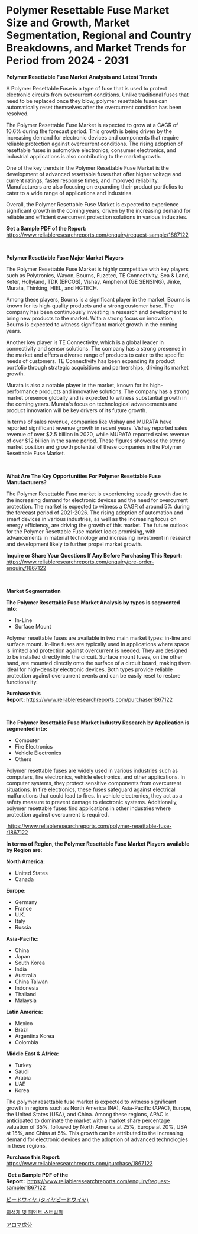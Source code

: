 <p><h1>Polymer Resettable Fuse Market Size and Growth, Market Segmentation, Regional and Country Breakdowns, and Market Trends for Period from 2024 -  2031</h1></p><p><strong>Polymer Resettable Fuse Market Analysis and Latest Trends</strong></p>
<p><p>A Polymer Resettable Fuse is a type of fuse that is used to protect electronic circuits from overcurrent conditions. Unlike traditional fuses that need to be replaced once they blow, polymer resettable fuses can automatically reset themselves after the overcurrent condition has been resolved.</p><p>The Polymer Resettable Fuse Market is expected to grow at a CAGR of 10.6% during the forecast period. This growth is being driven by the increasing demand for electronic devices and components that require reliable protection against overcurrent conditions. The rising adoption of resettable fuses in automotive electronics, consumer electronics, and industrial applications is also contributing to the market growth.</p><p>One of the key trends in the Polymer Resettable Fuse Market is the development of advanced resettable fuses that offer higher voltage and current ratings, faster response times, and improved reliability. Manufacturers are also focusing on expanding their product portfolios to cater to a wide range of applications and industries.</p><p>Overall, the Polymer Resettable Fuse Market is expected to experience significant growth in the coming years, driven by the increasing demand for reliable and efficient overcurrent protection solutions in various industries.</p></p>
<p><strong>Get a Sample PDF of the Report:&nbsp;</strong> <a href="https://www.reliableresearchreports.com/enquiry/request-sample/1867122">https://www.reliableresearchreports.com/enquiry/request-sample/1867122</a></p>
<p>&nbsp;</p>
<p><strong>Polymer Resettable Fuse Major Market Players</strong></p>
<p><p>The Polymer Resettable Fuse Market is highly competitive with key players such as Polytronics, Wayon, Bourns, Fuzetec, TE Connectivity, Sea & Land, Keter, Hollyland, TDK (EPCOS), Vishay, Amphenol (GE SENSING), Jinke, Murata, Thinking, HIEL, and HGTECH.</p><p>Among these players, Bourns is a significant player in the market. Bourns is known for its high-quality products and a strong customer base. The company has been continuously investing in research and development to bring new products to the market. With a strong focus on innovation, Bourns is expected to witness significant market growth in the coming years.</p><p>Another key player is TE Connectivity, which is a global leader in connectivity and sensor solutions. The company has a strong presence in the market and offers a diverse range of products to cater to the specific needs of customers. TE Connectivity has been expanding its product portfolio through strategic acquisitions and partnerships, driving its market growth.</p><p>Murata is also a notable player in the market, known for its high-performance products and innovative solutions. The company has a strong market presence globally and is expected to witness substantial growth in the coming years. Murata's focus on technological advancements and product innovation will be key drivers of its future growth.</p><p>In terms of sales revenue, companies like Vishay and MURATA have reported significant revenue growth in recent years. Vishay reported sales revenue of over $2.5 billion in 2020, while MURATA reported sales revenue of over $12 billion in the same period. These figures showcase the strong market position and growth potential of these companies in the Polymer Resettable Fuse Market.</p></p>
<p>&nbsp;</p>
<p><strong>What Are The Key Opportunities For Polymer Resettable Fuse Manufacturers?</strong></p>
<p><p>The Polymer Resettable Fuse market is experiencing steady growth due to the increasing demand for electronic devices and the need for overcurrent protection. The market is expected to witness a CAGR of around 5% during the forecast period of 2021-2026. The rising adoption of automation and smart devices in various industries, as well as the increasing focus on energy efficiency, are driving the growth of this market. The future outlook for the Polymer Resettable Fuse market looks promising, with advancements in material technology and increasing investment in research and development likely to further propel market growth.</p></p>
<p><strong>Inquire or Share Your Questions If Any Before Purchasing This Report:</strong> <a href="https://www.reliableresearchreports.com/enquiry/pre-order-enquiry/1867122">https://www.reliableresearchreports.com/enquiry/pre-order-enquiry/1867122</a></p>
<p>&nbsp;</p>
<p><strong>Market Segmentation</strong></p>
<p><strong>The Polymer Resettable Fuse Market Analysis by types is segmented into:</strong></p>
<p><ul><li>In-Line</li><li>Surface Mount</li></ul></p>
<p><p>Polymer resettable fuses are available in two main market types: in-line and surface mount. In-line fuses are typically used in applications where space is limited and protection against overcurrent is needed. They are designed to be installed directly into the circuit. Surface mount fuses, on the other hand, are mounted directly onto the surface of a circuit board, making them ideal for high-density electronic devices. Both types provide reliable protection against overcurrent events and can be easily reset to restore functionality.</p></p>
<p><strong>Purchase this Report:&nbsp;</strong><a href="https://www.reliableresearchreports.com/purchase/1867122">https://www.reliableresearchreports.com/purchase/1867122</a></p>
<p>&nbsp;</p>
<p><strong>The Polymer Resettable Fuse Market Industry Research by Application is segmented into:</strong></p>
<p><ul><li>Computer</li><li>Fire Electronics</li><li>Vehicle Electronics</li><li>Others</li></ul></p>
<p><p>Polymer resettable fuses are widely used in various industries such as computers, fire electronics, vehicle electronics, and other applications. In computer systems, they protect sensitive components from overcurrent situations. In fire electronics, these fuses safeguard against electrical malfunctions that could lead to fires. In vehicle electronics, they act as a safety measure to prevent damage to electronic systems. Additionally, polymer resettable fuses find applications in other industries where protection against overcurrent is required.</p></p>
<p><a href="https://www.reliableresearchreports.com/polymer-resettable-fuse-r1867122">&nbsp;https://www.reliableresearchreports.com/polymer-resettable-fuse-r1867122</a></p>
<p><strong>In terms of Region, the Polymer Resettable Fuse Market Players available by Region are:</strong></p>
<p>
    <p> <strong> North America: </strong>
        <ul>
            <li>United States</li>
            <li>Canada</li>
        </ul>
        </p> 
    <p> <strong> Europe: </strong>
        <ul>
            <li>Germany</li>
            <li>France</li>
            <li>U.K.</li>
            <li>Italy</li>
            <li>Russia</li>
        </ul>
        </p> 
    <p> <strong> Asia-Pacific: </strong>
        <ul>
            <li>China</li>
            <li>Japan</li>
            <li>South Korea</li>
            <li>India</li>
            <li>Australia</li>
            <li>China Taiwan</li>
            <li>Indonesia</li>
            <li>Thailand</li>
            <li>Malaysia</li>
        </ul>
        </p> 
    <p> <strong> Latin America: </strong>
        <ul>
            <li>Mexico</li>
            <li>Brazil</li>
            <li>Argentina Korea</li>
            <li>Colombia</li>
        </ul>
        </p> 
    <p> <strong> Middle East & Africa: </strong>
        <ul>
            <li>Turkey</li>
            <li>Saudi</li>
            <li>Arabia</li>
            <li>UAE</li>
            <li>Korea</li>
        </ul>
    </p>
    </p>
<p><p>The polymer resettable fuse market is expected to witness significant growth in regions such as North America (NA), Asia-Pacific (APAC), Europe, the United States (USA), and China. Among these regions, APAC is anticipated to dominate the market with a market share percentage valuation of 35%, followed by North America at 25%, Europe at 20%, USA at 15%, and China at 5%. This growth can be attributed to the increasing demand for electronic devices and the adoption of advanced technologies in these regions.</p></p>
<p><strong>Purchase this Report: </strong><a href="https://www.reliableresearchreports.com/purchase/1867122">https://www.reliableresearchreports.com/purchase/1867122</a></p>
<p>&nbsp;<strong>Get a Sample PDF of the Report:&nbsp;&nbsp;</strong><a href="https://www.reliableresearchreports.com/enquiry/request-sample/1867122">https://www.reliableresearchreports.com/enquiry/request-sample/1867122</a></p>
<p><strong></strong></p>
<p><p><a href="https://medium.com/@kamdeall7845/%E3%83%93%E3%83%BC%E3%83%89%E3%83%AF%E3%82%A4%E3%83%A4%E3%83%BC-%E3%82%BF%E3%82%A4%E3%83%A4%E3%83%93%E3%83%BC%E3%83%89%E3%83%AF%E3%82%A4%E3%83%A4%E3%83%BC-%E5%B8%82%E5%A0%B4%E8%AA%BF%E6%9F%BB-%E7%94%A3%E6%A5%AD%E9%80%B2%E5%8C%96-%E3%81%8A%E3%82%88%E3%81%B32031%E5%B9%B4%E3%81%BE%E3%81%A7%E3%81%AE%E4%BA%88%E6%B8%AC-8239ce021bff">ビードワイヤ (タイヤビードワイヤ)</a></p><p><a href="https://medium.com/@mehereenadusoye/%EC%96%87%EC%9D%80-%EC%9A%A9%EC%A0%9C-%EB%B0%8F-%EB%8F%84%EB%A3%8C-%EC%A0%9C%EA%B1%B0%EC%A0%9C-%EC%82%B0%EC%97%85%EC%97%90-%EB%8C%80%ED%95%9C-%ED%86%B5%EC%B0%B0-2031%EB%85%84%EA%B9%8C%EC%A7%80%EC%9D%98-%EC%8B%9C%EC%9E%A5-%EC%9E%AC%EC%A0%95-%EC%83%81%ED%83%9C-%EC%8B%9C%EC%9E%A5-%EA%B7%9C%EB%AA%A8-%EB%B0%8F-%EC%88%98%EC%9D%B5-%EB%B6%84%EC%84%9D-d5db91771ea6">희석제 및 페인트 스트립퍼</a></p><p><a href="https://medium.com/@hazelnutt83/%E3%82%A2%E3%83%AD%E3%83%9E%E6%88%90%E5%88%86%E5%B8%82%E5%A0%B4%E3%81%AE%E5%8B%95%E5%90%91%E3%81%A8%E6%88%90%E9%95%B7%E3%83%89%E3%83%A9%E3%82%A4%E3%83%90%E3%83%BC%E3%82%92%E5%88%86%E6%9E%90%E3%81%97-2024%E5%B9%B4%E3%81%8B%E3%82%892031%E5%B9%B4%E3%81%BE%E3%81%A7%E3%81%AE%E4%BA%88%E6%B8%AC%E3%82%92%E8%A1%8C%E3%81%86-ad590e6935b0">アロマ成分</a></p></p>